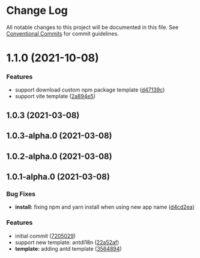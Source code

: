 # Change Log

All notable changes to this project will be documented in this file.
See [Conventional Commits](https://conventionalcommits.org) for commit guidelines.

# 1.1.0 (2021-10-08)


### Features

* support download custom npm package template ([d47139c](https://github.com/reactseed/reactseed/commit/d47139ce2eaf96604fdab22916a1b11a076bb67c))
* support vite template ([2a894e5](https://github.com/reactseed/reactseed/commit/2a894e5630763879b2c939356c420f12e7404215))



## 1.0.3 (2021-03-08)



## 1.0.3-alpha.0 (2021-03-08)



## 1.0.2-alpha.0 (2021-03-08)



## 1.0.1-alpha.0 (2021-03-08)


### Bug Fixes

* **install:** fixing npm and yarn install when using new app name ([d4cd2ea](https://github.com/reactseed/reactseed/commit/d4cd2ea64ec8ee90eb4f98201ad379182c5ad34e))


### Features

* initial commit ([7205029](https://github.com/reactseed/reactseed/commit/720502968803bb8ef028a6e739a376a580306f10))
* support new template: antdI18n ([22a52af](https://github.com/reactseed/reactseed/commit/22a52afbebf7ac98e8b07b1f4e901473acaf8141))
* **template:** adding antd template ([3564894](https://github.com/reactseed/reactseed/commit/3564894286dbbbdc6c84fc968623b5ddd0b3d065))
